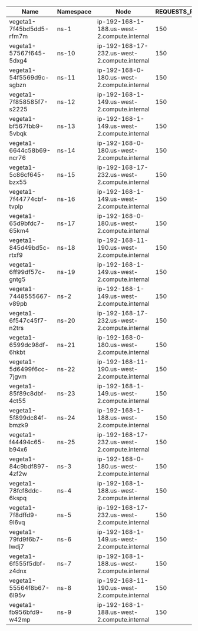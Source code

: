 | Name | Namespace | Node | REQUESTS_PER_SECOND | DURATION | CONNECTIONS | MAX_CONNECTIONS |
|------|-----------|------|---------------------|----------|-------------|-----------------|
| vegeta1-7f45bd5dd5-rfm7m | ns-1 | ip-192-168-1-188.us-west-2.compute.internal | 150 | 10m | 100 | 100 |
| vegeta1-57567f645-5dxg4 | ns-10 | ip-192-168-17-232.us-west-2.compute.internal | 150 | 10m | 100 | 100 |
| vegeta1-54f5569d9c-sgbzn | ns-11 | ip-192-168-0-180.us-west-2.compute.internal | 150 | 10m | 100 | 100 |
| vegeta1-7f858585f7-s2225 | ns-12 | ip-192-168-1-149.us-west-2.compute.internal | 150 | 10m | 100 | 100 |
| vegeta1-bf567fbb9-5vbqk | ns-13 | ip-192-168-1-149.us-west-2.compute.internal | 150 | 10m | 100 | 100 |
| vegeta1-6644c58b69-ncr76 | ns-14 | ip-192-168-0-180.us-west-2.compute.internal | 150 | 10m | 100 | 100 |
| vegeta1-5c86cf645-bzx55 | ns-15 | ip-192-168-17-232.us-west-2.compute.internal | 150 | 10m | 100 | 100 |
| vegeta1-7f44774cbf-tvplp | ns-16 | ip-192-168-1-149.us-west-2.compute.internal | 150 | 10m | 100 | 100 |
| vegeta1-65d9bfdc7-65km4 | ns-17 | ip-192-168-0-180.us-west-2.compute.internal | 150 | 10m | 100 | 100 |
| vegeta1-845d49bd5c-rtxf9 | ns-18 | ip-192-168-11-190.us-west-2.compute.internal | 150 | 10m | 100 | 100 |
| vegeta1-6ff99df57c-gntg5 | ns-19 | ip-192-168-1-149.us-west-2.compute.internal | 150 | 10m | 100 | 100 |
| vegeta1-7448555667-v89pb | ns-2 | ip-192-168-1-149.us-west-2.compute.internal | 150 | 10m | 100 | 100 |
| vegeta1-6f547c45f7-n2trs | ns-20 | ip-192-168-17-232.us-west-2.compute.internal | 150 | 10m | 100 | 100 |
| vegeta1-6599dc98df-6hkbt | ns-21 | ip-192-168-0-180.us-west-2.compute.internal | 150 | 10m | 100 | 100 |
| vegeta1-5d6499f6cc-7jgvm | ns-22 | ip-192-168-11-190.us-west-2.compute.internal | 150 | 10m | 100 | 100 |
| vegeta1-85f89c8dbf-4ct55 | ns-23 | ip-192-168-1-149.us-west-2.compute.internal | 150 | 10m | 100 | 100 |
| vegeta1-5f899dc84f-bmzk9 | ns-24 | ip-192-168-1-188.us-west-2.compute.internal | 150 | 10m | 100 | 100 |
| vegeta1-f44494c65-b94x6 | ns-25 | ip-192-168-17-232.us-west-2.compute.internal | 150 | 10m | 100 | 100 |
| vegeta1-84c9bdf897-4zf2w | ns-3 | ip-192-168-0-180.us-west-2.compute.internal | 150 | 10m | 100 | 100 |
| vegeta1-78fcf8ddc-6kspq | ns-4 | ip-192-168-1-188.us-west-2.compute.internal | 150 | 10m | 100 | 100 |
| vegeta1-7f8dffd9-9l6vq | ns-5 | ip-192-168-17-232.us-west-2.compute.internal | 150 | 10m | 100 | 100 |
| vegeta1-79fd9f6b7-lwdj7 | ns-6 | ip-192-168-1-149.us-west-2.compute.internal | 150 | 10m | 100 | 100 |
| vegeta1-6f555f5dbf-z4dnx | ns-7 | ip-192-168-1-188.us-west-2.compute.internal | 150 | 10m | 100 | 100 |
| vegeta1-55564f8b67-6l95v | ns-8 | ip-192-168-11-190.us-west-2.compute.internal | 150 | 10m | 100 | 100 |
| vegeta1-fb956bfd9-w42mp | ns-9 | ip-192-168-1-188.us-west-2.compute.internal | 150 | 10m | 100 | 100 |
